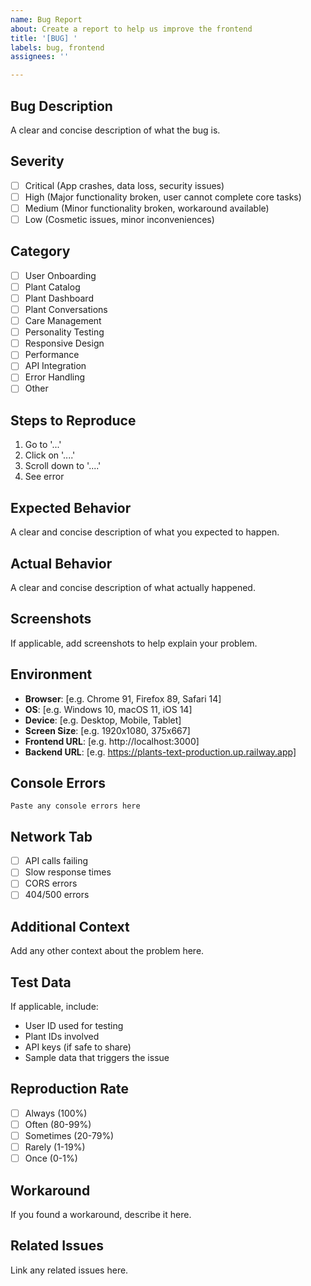 ```yaml
---
name: Bug Report
about: Create a report to help us improve the frontend
title: '[BUG] '
labels: bug, frontend
assignees: ''

---
```


## Bug Description
A clear and concise description of what the bug is.

## Severity
- [ ] Critical (App crashes, data loss, security issues)
- [ ] High (Major functionality broken, user cannot complete core tasks)
- [ ] Medium (Minor functionality broken, workaround available)
- [ ] Low (Cosmetic issues, minor inconveniences)

## Category
- [ ] User Onboarding
- [ ] Plant Catalog
- [ ] Plant Dashboard
- [ ] Plant Conversations
- [ ] Care Management
- [ ] Personality Testing
- [ ] Responsive Design
- [ ] Performance
- [ ] API Integration
- [ ] Error Handling
- [ ] Other

## Steps to Reproduce
1. Go to '...'
2. Click on '....'
3. Scroll down to '....'
4. See error

## Expected Behavior
A clear and concise description of what you expected to happen.

## Actual Behavior
A clear and concise description of what actually happened.

## Screenshots
If applicable, add screenshots to help explain your problem.

## Environment
- **Browser**: [e.g. Chrome 91, Firefox 89, Safari 14]
- **OS**: [e.g. Windows 10, macOS 11, iOS 14]
- **Device**: [e.g. Desktop, Mobile, Tablet]
- **Screen Size**: [e.g. 1920x1080, 375x667]
- **Frontend URL**: [e.g. http://localhost:3000]
- **Backend URL**: [e.g. https://plants-text-production.up.railway.app]

## Console Errors
```
Paste any console errors here
```

## Network Tab
- [ ] API calls failing
- [ ] Slow response times
- [ ] CORS errors
- [ ] 404/500 errors

## Additional Context
Add any other context about the problem here.

## Test Data
If applicable, include:
- User ID used for testing
- Plant IDs involved
- API keys (if safe to share)
- Sample data that triggers the issue

## Reproduction Rate
- [ ] Always (100%)
- [ ] Often (80-99%)
- [ ] Sometimes (20-79%)
- [ ] Rarely (1-19%)
- [ ] Once (0-1%)

## Workaround
If you found a workaround, describe it here.

## Related Issues
Link any related issues here.

